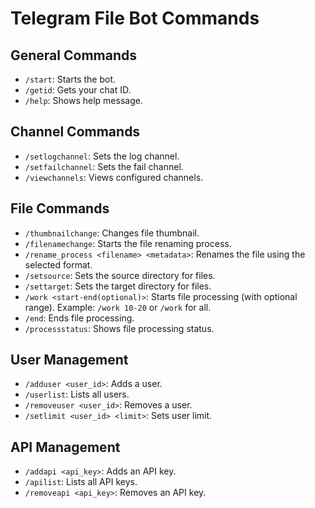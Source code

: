 # Telegram File Bot Commands

## General Commands

*   `/start`: Starts the bot.
*   `/getid`: Gets your chat ID.
*   `/help`: Shows help message.

## Channel Commands

*   `/setlogchannel`: Sets the log channel.
*   `/setfailchannel`: Sets the fail channel.
*   `/viewchannels`: Views configured channels.

## File Commands

*   `/thumbnailchange`: Changes file thumbnail.
*   `/filenamechange`: Starts the file renaming process.
*   `/rename_process <filename> <metadata>`: Renames the file using the selected format.
* `/setsource`: Sets the source directory for files.
* `/settarget`: Sets the target directory for files.
* `/work <start-end(optional)>`: Starts file processing (with optional range). Example: `/work 10-20` or `/work` for all.
* `/end`: Ends file processing.
* `/processstatus`: Shows file processing status.

## User Management

*   `/adduser <user_id>`: Adds a user.
*   `/userlist`: Lists all users.
*   `/removeuser <user_id>`: Removes a user.
*   `/setlimit <user_id> <limit>`: Sets user limit.

## API Management

*   `/addapi <api_key>`: Adds an API key.
*   `/apilist`: Lists all API keys.
*   `/removeapi <api_key>`: Removes an API key.
